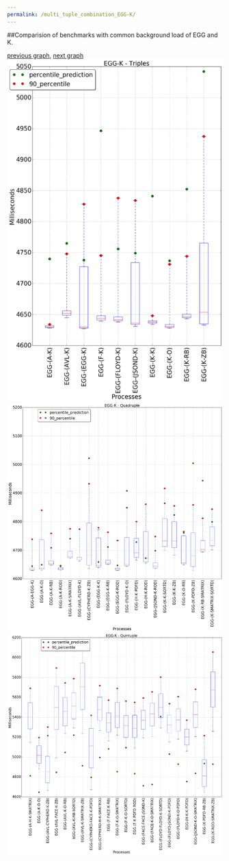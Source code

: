 ```yaml
---
permalink: /multi_tuple_combination_EGG-K/
---
```


##Comparision of benchmarks with common background load of EGG and K.

[previous graph](../multi_tuple_combination_EGG-JSOND/), [next graph](../multi_tuple_combination_EGG-O/)
![graph figure](./images/triple/EGG/EGG-K_box.png)![graph figure](./images/quadruple/EGG/EGG-K_box.png)![graph figure](./images/quintuple/EGG/EGG-K_box.png)
